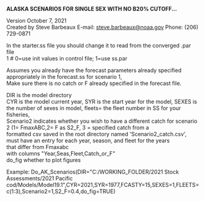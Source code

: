  <B>ALASKA SCENARIOS FOR SINGLE SEX WITH NO B20% CUTOFF...</B>  
 
 Version October 7, 2021  
 Created by Steve Barbeaux E-mail: steve.barbeaux@noaa.gov  Phone: (206) 729-0871   
 

 In the starter.ss file you should change it to read from the converged .par file   
   1 # 0=use init values in control file; 1=use ss.par  
 
 Assumes you already have the forecast parameters already specified appropriately in the forecast.ss for scenario 1,   
 Make sure there is no catch or F already specified in the forecast file.  

 DIR is the model directory  
 CYR is the model current year, SYR is the start year for the model, SEXES is the number of sexes in model, fleets= the fleet number in SS for your fisheries,  
 Scenario2 indicates whether you wish to have a different catch for scenario 2 (1= FmaxABC,2= F as S2_F, 3 = specified catch from a   
 formatted csv saved in the root directory named 'Scenario2_catch.csv', must have an entry for each year, season, and fleet for the years   
 that differ from Fmaxabc  
 with columns "Year,Seas,Fleet,Catch_or_F"  
 do_fig whether to plot figures  
 
 Example:
 Do_AK_Scenarios(DIR="C:/WORKING_FOLDER/2021 Stock Assessments/2021 Pacific cod/Models/Model19.1",CYR=2021,SYR=1977,FCASTY=15,SEXES=1,FLEETS=c(1:3),Scenario2=1,S2_F=0.4,do_fig=TRUE)
 

